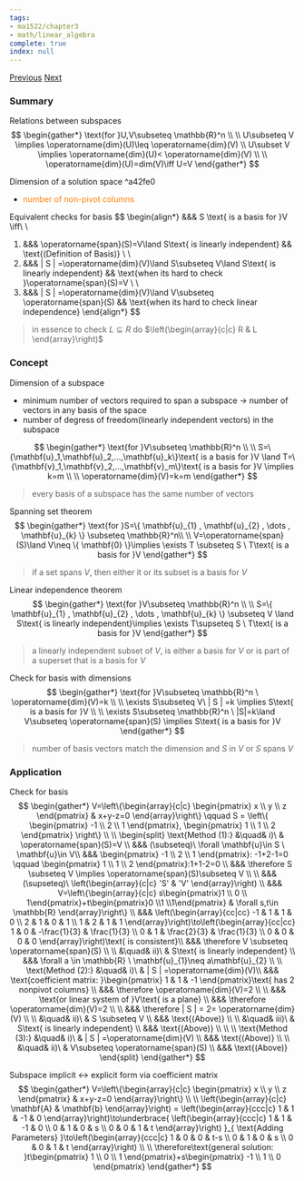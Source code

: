 ```yaml
---
tags:
- ma1522/chapter3
- math/linear_algebra
complete: true
index: null
---
```

[Previous](/labyrinth/notes/math/ma1522/transition_matrices)   [Next](/labyrinth/notes/math/ma1522/matrix_spaces)
### Summary
Relations between subspaces
$$
\begin{gather*}
\text{for }U,V\subseteq \mathbb{R}^n \\
\\
U\subseteq V \implies \operatorname{dim}(U)\leq \operatorname{dim}(V) \\
U\subset V \implies \operatorname{dim}(U)< \operatorname{dim}(V) \\
\\
\operatorname{dim}(U)=dim(V)\iff U=V
\end{gather*}
$$

Dimension of a solution space ^a42fe0
- <span style="color:rgb(255, 127, 0)">number of non-pivot columns</span>

Equivalent checks for basis
$$
\begin{align*}
&&& S \text{ is a basis for }V \iff\\
\\
1) &&& \operatorname{span}(S)=V\land S\text{ is linearly independent} && \text{(Definition of Basis)} \\
\\
2) &&& | S | =\operatorname{dim}(V)\land S\subseteq V\land S\text{ is linearly independent} && \text{when its hard to check }\operatorname{span}(S)=V \\
\\
3) &&& | S | =\operatorname{dim}(V)\land V\subseteq \operatorname{span}(S) && \text{when its hard to check linear independence}
\end{align*}
$$
> in essence to check $L\subseteq R$ do $\left(\begin{array}{c|c} R & L \end{array}\right)$
### Concept
Dimension of a subspace
- minimum number of vectors required to span a subspace -> number of vectors in any basis of the space
- number of degress of freedom(linearly independent vectors) in the subspace

$$
\begin{gather*}
\text{for }V\subseteq \mathbb{R}^n \\
\\
S=\{\mathbf{u}_1,\mathbf{u}_2,...,\mathbf{u}_k\}\text{ is a basis for }V \land T=\{\mathbf{v}_1,\mathbf{v}_2,...,\mathbf{v}_m\}\text{ is a basis for }V \implies k=m \\
\\
\operatorname{dim}(V)=k=m
\end{gather*}
$$
> every basis of a subspace has the same number of vectors

Spanning set theorem
$$
\begin{gather*}
\text{for }S=\{ \mathbf{u}_{1} , \mathbf{u}_{2} , \dots , \mathbf{u}_{k} \} \subseteq \mathbb{R}^n\\
\\
V=\operatorname{span}(S)\land V\neq \{ \mathbf{0} \}\implies \exists T \subseteq S \ T\text{ is a basis for }V
\end{gather*}
$$
> if a set spans $V$, then either it or its subset is a basis for $V$

Linear independence theorem
$$
\begin{gather*}
\text{for }V\subseteq \mathbb{R}^n \\
\\
S=\{ \mathbf{u}_{1} , \mathbf{u}_{2} , \dots , \mathbf{u}_{k} \} \subseteq V \land S\text{ is linearly independent}\implies \exists T\supseteq S \ T\text{ is a basis for }V
\end{gather*}
$$
> a linearly independent subset of $V$, is either a basis for $V$ or is part of a superset that is a basis for $V$

Check for basis with dimensions
$$
\begin{gather*}
\text{for }V\subseteq \mathbb{R}^n \ \operatorname{dim}(V)=k \\
\\
\exists S\subseteq V\ | S | =k \implies S\text{ is a basis for }V \\
\\
\exists S\subseteq \mathbb{R}^n \ |S|=k\land V\subseteq \operatorname{span}(S) \implies S\text{ is a basis for }V
\end{gather*}
$$
> number of basis vectors match the dimension and $S$ in $V$ or $S$ spans $V$
### Application
Check for basis
$$
\begin{gather*}
V=\left\{\begin{array}{c|c} \begin{pmatrix}
x \\
y \\
z
\end{pmatrix} & x+y-z=0 \end{array}\right\} \qquad S = \left\{ \begin{pmatrix}
-1 \\
2 \\
1
\end{pmatrix}, \begin{pmatrix}
1 \\
1 \\
2
\end{pmatrix} \right\} \\
\\
\begin{split}
\text{Method (1):} &\quad& i)\ & \operatorname{span}(S)=V \\
&&& (\subseteq)\ \forall \mathbf{u}\in S \ \mathbf{u}\in V\\
&&& \begin{pmatrix}
-1 \\
2 \\
1
\end{pmatrix}: -1+2-1=0 \qquad \begin{pmatrix}
1 \\
1 \\
2
\end{pmatrix}:1+1-2=0 \\
&&& \therefore S \subseteq V \implies \operatorname{span}(S)\subseteq V \\
\\
&&& (\supseteq)\ \left(\begin{array}{c|c} 'S' & 'V' \end{array}\right) \\
&&& V=\left\{\begin{array}{c|c} s\begin{pmatrix}1 \\ 0 \\ 1\end{pmatrix}+t\begin{pmatrix}0 \\1 \\1\end{pmatrix} & \forall s,t\in \mathbb{R} \end{array}\right\} \\
&&& \left(\begin{array}{cc|cc} -1 & 1 & 1 & 0 \\
2 & 1 & 0 & 1 \\
1 & 2 & 1 & 1 \end{array}\right)\to\left(\begin{array}{cc|cc} 1 & 0 & -\frac{1}{3} & \frac{1}{3} \\
0 & 1 & \frac{2}{3} & \frac{1}{3} \\
0 & 0 & 0 & 0 \end{array}\right)\text{ is consistent}\\
&&& \therefore V \subseteq \operatorname{span}(S) \\
\\
&\quad& ii)\ & S\text{ is linearly independent} \\
&&& \forall a \in \mathbb{R} \ \mathbf{u}_{1}\neq a\mathbf{u}_{2}
\\
\\
\text{Method (2):} &\quad& i)\ & | S | =\operatorname{dim}(V)\\
&&& \text{coefficient matrix: }\begin{pmatrix}
1 & 1 & -1
\end{pmatrix}\text{ has 2 nonpivot columns} \\
&&& \therefore \operatorname{dim}(V)=2 \\
\\
&&& \text{or linear system of }V\text{ is a plane} \\
&&& \therefore \operatorname{dim}(V)=2 \\
\\
&&& \therefore | S | = 2= \operatorname{dim}(V) \\
\\
&\quad& ii)\ & S \subseteq V \\
&&& \text{(Above)} \\
\\
&\quad& iii)\ & S\text{ is linearly independent} \\
&&& \text{(Above)} \\
\\
\\
\text{Method (3):} &\quad& i)\ & | S | =\operatorname{dim}(V) \\
&&& \text{(Above)} \\
\\
&\quad& ii)\ & V\subseteq \operatorname{span}(S) \\
&&& \text{(Above)}
\end{split}
\end{gather*}
$$

Subspace implicit <-> explicit form via coefficient matrix
$$
\begin{gather*}
V=\left\{\begin{array}{c|c} \begin{pmatrix}
x \\
y \\
z
\end{pmatrix} & x+y-z=0 \end{array}\right\} \\
\\
\left(\begin{array}{c|c} \mathbf{A} & \mathbf{b} \end{array}\right) = \left(\begin{array}{ccc|c} 1 & 1 & -1 & 0 \end{array}\right)\to\underbrace{ \left(\begin{array}{ccc|c} 1 & 1 & -1 & 0 \\
0 & 1 & 0 & s \\
0 & 0 & 1 & t \end{array}\right) }_{ \text{Adding Parameters} }\to\left(\begin{array}{ccc|c} 1 & 0 & 0 & t-s \\
0 & 1 & 0 & s \\
0 & 0 & 1 & t \end{array}\right) \\
\\
\therefore\text{general solution: }t\begin{pmatrix}
1 \\
0 \\
1
\end{pmatrix}+s\begin{pmatrix}
-1 \\
1 \\
0
\end{pmatrix}
\end{gather*}
$$